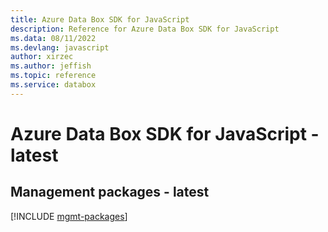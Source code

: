 ```yaml
---
title: Azure Data Box SDK for JavaScript
description: Reference for Azure Data Box SDK for JavaScript
ms.data: 08/11/2022
ms.devlang: javascript
author: xirzec
ms.author: jeffish
ms.topic: reference
ms.service: databox
---
```

# Azure Data Box SDK for JavaScript - latest

## Management packages - latest
[!INCLUDE [mgmt-packages](data-box-mgmt-index.md)]